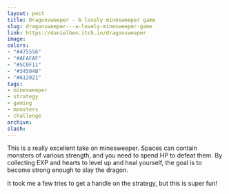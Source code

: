 ```yaml
---
layout: post
title: Dragonsweeper - A lovely minesweeper game
slug: dragonsweeper---a-lovely-minesweeper-game
link: https://danielben.itch.io/dragonsweeper
image:
colors:
- "#475556"
- "#AFAFAF"
- "#5C0F11"
- "#34504B"
- "#612021"
tags:
- minesweeper
- strategy
- gaming
- monsters
- challenge
archive:
slash:
---
```


This is a really excellent take on minesweeper. Spaces can contain monsters of various strength, and you need to spend HP to defeat them. By collecting EXP and hearts to level up and heal yourself, the goal is to become strong enough to slay the dragon.

It took me a few tries to get a handle on the strategy, but this is super fun!
